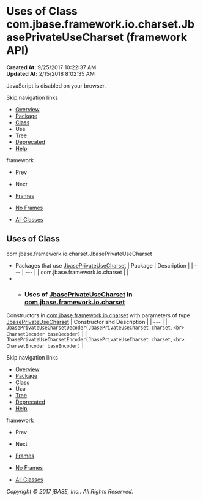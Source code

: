 # Uses of Class com.jbase.framework.io.charset.JbasePrivateUseCharset (framework   API)

**Created At:** 9/25/2017 10:22:37 AM  
**Updated At:** 2/15/2018 8:02:35 AM  

<!--<br>    try {<br>        if (location.href.indexOf('is-external=true') == -1) {<br>            parent.document.title="Uses of Class com.jbase.framework.io.charset.JbasePrivateUseCharset (framework   API)";<br>        }<br>    }<br>    catch(err) {<br>    }<br>//-->
JavaScript is disabled on your browser.

Skip navigation links

- [Overview](../../../../../../overview-summary.html)
- [Package](/39221-charset/com_jbase_framework_io_charset_package-summary)
- [Class](/39221-charset/com_jbase_framework_io_charset_JbasePrivateUseCharset "class in com.jbase.framework.io.charset")
- Use
- [Tree](/39221-charset/com_jbase_framework_io_charset_package-tree)
- [Deprecated](../../../../../../deprecated-list.html)
- [Help](../../../../../../help-doc.html)


framework <br>

- Prev
- Next


- [Frames](../../../../../../index.html?com/jbase/framework/io/charset/class-use//39222-class-use/com_jbase_framework_io_charset_class-use_JbasePrivateUseCharset)
- [No Frames](/39222-class-use/com_jbase_framework_io_charset_class-use_JbasePrivateUseCharset)


- [All Classes](../../../../../../allclasses-noframe.html)


<!--<br>  allClassesLink = document.getElementById("allclasses\_navbar\_top");<br>  if(window==top) {<br>    allClassesLink.style.display = "block";<br>  }<br>  else {<br>    allClassesLink.style.display = "none";<br>  }<br>  //-->

## Uses of Class
com.jbase.framework.io.charset.JbasePrivateUseCharset

- Packages that use [JbasePrivateUseCharset](/39221-charset/com_jbase_framework_io_charset_JbasePrivateUseCharset "class in com.jbase.framework.io.charset") | Package | Description |
| --- | --- |
| com.jbase.framework.io.charset |   |
- - ### Uses of [JbasePrivateUseCharset](/39221-charset/com_jbase_framework_io_charset_JbasePrivateUseCharset "class in com.jbase.framework.io.charset") in [com.jbase.framework.io.charset](/39221-charset/com_jbase_framework_io_charset_package-summary)


Constructors in [com.jbase.framework.io.charset](/39221-charset/com_jbase_framework_io_charset_package-summary) with parameters of type [JbasePrivateUseCharset](/39221-charset/com_jbase_framework_io_charset_JbasePrivateUseCharset "class in com.jbase.framework.io.charset") | Constructor and Description |
| --- |
| `JbasePrivateUseCharsetDecoder(JbasePrivateUseCharset charset,<br>                             CharsetDecoder baseDecoder)`  |
| `JbasePrivateUseCharsetEncoder(JbasePrivateUseCharset charset,<br>                             CharsetEncoder baseEncoder)`  |

Skip navigation links

- [Overview](../../../../../../overview-summary.html)
- [Package](/39221-charset/com_jbase_framework_io_charset_package-summary)
- [Class](/39221-charset/com_jbase_framework_io_charset_JbasePrivateUseCharset "class in com.jbase.framework.io.charset")
- Use
- [Tree](/39221-charset/com_jbase_framework_io_charset_package-tree)
- [Deprecated](../../../../../../deprecated-list.html)
- [Help](../../../../../../help-doc.html)


framework <br>

- Prev
- Next


- [Frames](../../../../../../index.html?com/jbase/framework/io/charset/class-use//39222-class-use/com_jbase_framework_io_charset_class-use_JbasePrivateUseCharset)
- [No Frames](/39222-class-use/com_jbase_framework_io_charset_class-use_JbasePrivateUseCharset)


- [All Classes](../../../../../../allclasses-noframe.html)


<!--<br>  allClassesLink = document.getElementById("allclasses\_navbar\_bottom");<br>  if(window==top) {<br>    allClassesLink.style.display = "block";<br>  }<br>  else {<br>    allClassesLink.style.display = "none";<br>  }<br>  //-->

*Copyright © 2017 jBASE, Inc.. All Rights Reserved.*
